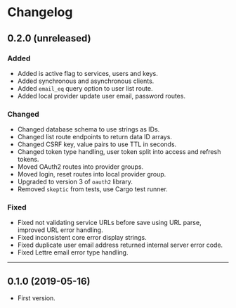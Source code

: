 # Changelog

## 0.2.0 (unreleased)

### Added

- Added is active flag to services, users and keys.
- Added synchronous and asynchronous clients.
- Added `email_eq` query option to user list route.
- Added local provider update user email, password routes.

### Changed

- Changed database schema to use strings as IDs.
- Changed list route endpoints to return data ID arrays.
- Changed CSRF key, value pairs to use TTL in seconds.
- Changed token type handling, user token split into access and refresh tokens.
- Moved OAuth2 routes into provider groups.
- Moved login, reset routes into local provider group.
- Upgraded to version 3 of `oauth2` library.
- Removed `skeptic` from tests, use Cargo test runner.

### Fixed

- Fixed not validating service URLs before save using URL parse, improved URL error handling.
- Fixed inconsistent core error display strings.
- Fixed duplicate user email address returned internal server error code.
- Fixed Lettre email error type handling.

---

## 0.1.0 (2019-05-16)

- First version.
